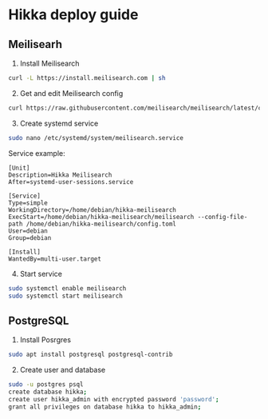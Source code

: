 # Hikka deploy guide

## Meilisearh

1. Install Meilisearch
```bash
curl -L https://install.meilisearch.com | sh
```

2. Get and edit Meilisearch config
```bash
curl https://raw.githubusercontent.com/meilisearch/meilisearch/latest/config.toml > config.toml
```

3. Create systemd service
```bash
sudo nano /etc/systemd/system/meilisearch.service
```

Service example:
```
[Unit]
Description=Hikka Meilisearch
After=systemd-user-sessions.service

[Service]
Type=simple
WorkingDirectory=/home/debian/hikka-meilisearch
ExecStart=/home/debian/hikka-meilisearch/meilisearch --config-file-path /home/debian/hikka-meilisearch/config.toml
User=debian
Group=debian

[Install]
WantedBy=multi-user.target
```

4. Start service
```bash
sudo systemctl enable meilisearch
sudo systemctl start meilisearch
```

## PostgreSQL

1. Install Posrgres
```bash
sudo apt install postgresql postgresql-contrib
```

2. Create user and database
```bash
sudo -u postgres psql
create database hikka;
create user hikka_admin with encrypted password 'password';
grant all privileges on database hikka to hikka_admin;
```
